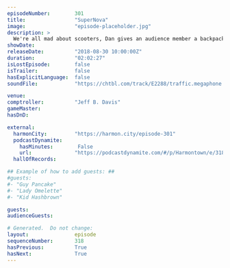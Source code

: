 ```yaml
---
episodeNumber:        301
title:                "SuperNova"
image:                "episode-placeholder.jpg"
description: >
  We're all mad about scooters, Dan gives an audience member a backpack and makes a new friend, then Spencer debuts his new role playing grading system. Featuring Dan Harmon, Jeff Bryan Davis, Spencer Crittenden and Rob Schrab.
showDate:             
releaseDate:          "2018-08-30 10:00:00Z"
duration:             "02:02:27"
isLostEpisode:        false
isTrailer:            false
hasExplicitLanguage:  false
soundFile:            "https://chtbl.com/track/E2288/traffic.megaphone.fm/STA2850970357.mp3?updated=1596748135"

venue:                
comptroller:          "Jeff B. Davis"
gameMaster:           
hasDnD:               

external:
  harmonCity:         "https://harmon.city/episode-301"
  podcastDynamite:
    hasMinutes:        False
    url:              "https://podcastdynamite.com/#/p/Harmontown/e/318/301"
  hallOfRecords:      

## Example of how to add guests: ##
#guests:
#- "Guy Pancake"
#- "Lady Omelette"
#- "Kid Hashbrown"

guests:
audienceGuests:

# Generated.  Do not change:
layout:               episode
sequenceNumber:       318
hasPrevious:          True
hasNext:              True
---
```


<!-- The episode description will be rendered here -->
<!-- Add your content below here -->

